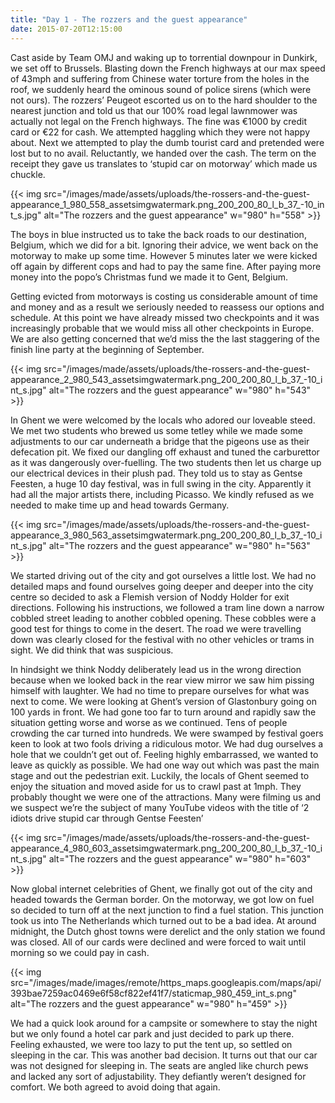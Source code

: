 ```yaml
---
title: "Day 1 - The rozzers and the guest appearance"
date: 2015-07-20T12:15:00
---
```


Cast aside by Team OMJ and waking up to torrential downpour in Dunkirk, we set off to Brussels. Blasting down the French highways at our max speed of 43mph and suffering from Chinese water torture from the holes in the roof, we suddenly heard the ominous sound of police sirens (which were not ours). The rozzers’ Peugeot escorted us on to the hard shoulder to the nearest junction and told us that our 100% road legal lawnmower was actually not legal on the French highways. The fine was €1000 by credit card or €22 for cash. We attempted haggling which they were not happy about. Next we attempted to play the dumb tourist card and pretended were lost but to no avail. Reluctantly, we handed over the cash. The term on the receipt they gave us translates to ‘stupid car on motorway’ which made us chuckle.

{{< img src="/images/made/assets/uploads/the-rossers-and-the-guest-appearance_1_980_558_assetsimgwatermark.png_200_200_80_l_b_37_-10_int_s.jpg" alt="The rozzers and the guest appearance" w="980" h="558" >}}

The boys in blue instructed us to take the back roads to our destination, Belgium, which we did for a bit. Ignoring their advice, we went back on the motorway to make up some time. However 5 minutes later we were kicked off again by different cops and had to pay the same fine. After paying more money into the popo’s Christmas fund we made it to Gent, Belgium.

Getting evicted from motorways is costing us considerable amount of time and money and as a result we seriously needed to reassess our options and schedule. At this point we have already missed two checkpoints and it was increasingly probable that we would miss all other checkpoints in Europe. We are also getting concerned that we’d miss the the last staggering of the finish line party at the beginning of September.

{{< img src="/images/made/assets/uploads/the-rossers-and-the-guest-appearance_2_980_543_assetsimgwatermark.png_200_200_80_l_b_37_-10_int_s.jpg" alt="The rozzers and the guest appearance" w="980" h="543" >}}

In Ghent we were welcomed by the locals who adored our loveable steed. We met two students who brewed us some tetley while we made some adjustments to our car underneath a bridge that the pigeons use as their defecation pit. We fixed our dangling off exhaust and tuned the carburettor as it was dangerously over-fuelling. The two students then let us charge up our electrical devices in their plush pad. They told us to stay as Gentse Feesten, a huge 10 day festival, was in full swing in the city. Apparently it had all the major artists there, including Picasso. We kindly refused as we needed to make time up and head towards Germany.

{{< img src="/images/made/assets/uploads/the-rossers-and-the-guest-appearance_3_980_563_assetsimgwatermark.png_200_200_80_l_b_37_-10_int_s.jpg" alt="The rozzers and the guest appearance" w="980" h="563" >}}

We started driving out of the city and got ourselves a little lost. We had no detailed maps and found ourselves going deeper and deeper into the city centre so decided to ask a Flemish version of Noddy Holder for exit directions. Following his instructions, we followed a tram line down a narrow cobbled street leading to another cobbled opening. These cobbles were a good test for things to come in the desert. The road we were travelling down was clearly closed for the festival with no other vehicles or trams in sight. We did think that was suspicious.

In hindsight we think Noddy deliberately lead us in the wrong direction because when we looked back in the rear view mirror we saw him pissing himself with laughter. We had no time to prepare ourselves for what was next to come. We were looking at Ghent’s version of Glastonbury going on 100 yards in front. We had gone too far to turn around and rapidly saw the situation getting worse and worse as we continued. Tens of people crowding the car turned into hundreds. We were swamped by festival goers keen to look at two fools driving a ridiculous motor. We had dug ourselves a hole that we couldn’t get out of. Feeling highly embarrassed, we wanted to leave as quickly as possible. We had one way out which was past the main stage and out the pedestrian exit. Luckily, the locals of Ghent seemed to enjoy the situation and moved aside for us to crawl past at 1mph. They probably thought we were one of the attractions. Many were filming us and we suspect we’re the subject of many YouTube videos with the title of ‘2 idiots drive stupid car through Gentse Feesten’

{{< img src="/images/made/assets/uploads/the-rossers-and-the-guest-appearance_4_980_603_assetsimgwatermark.png_200_200_80_l_b_37_-10_int_s.jpg" alt="The rozzers and the guest appearance" w="980" h="603" >}}

Now global internet celebrities of Ghent, we finally got out of the city and headed towards the German border. On the motorway, we got low on fuel so decided to turn off at the next junction to find a fuel station. This junction took us into The Netherlands which turned out to be a bad idea. At around midnight, the Dutch ghost towns were derelict and the only station we found was closed. All of our cards were declined and were forced to wait until morning so we could pay in cash.

{{< img src="/images/made/images/remote/https_maps.googleapis.com/maps/api/393bae7259ac0469e6f58cf822ef41f7/staticmap_980_459_int_s.png" alt="The rozzers and the guest appearance" w="980" h="459" >}}

We had a quick look around for a campsite or somewhere to stay the night but we only found a hotel car park and just decided to park up there. Feeling exhausted, we were too lazy to put the tent up, so settled on sleeping in the car. This was another bad decision. It turns out that our car was not designed for sleeping in. The seats are angled like church pews and lacked any sort of adjustability. They defiantly weren’t designed for comfort. We both agreed to avoid doing that again.